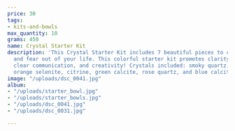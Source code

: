 ```yaml
---
price: 30
tags:
- kits-and-bowls
max_quantity: 10
grams: 450
name: Crystal Starter Kit
description: 'This Crystal Starter Kit includes 7 beautiful pieces to clear that negativity
  and fear out of your life. This colorful starter kit promotes clarity, manifestation,
  clear communication, and creativity! Crystals included: smoky quartz, desert rose,
  orange selenite, citrine, green calcite, rose quartz, and blue calcite!'
image: "/uploads/dsc_0041.jpg"
album:
- "/uploads/starter_bowl.jpg"
- "/uploads/starter_bowls.jpg"
- "/uploads/dsc_0041.jpg"
- "/uploads/dsc_0031.jpg"

---
```

